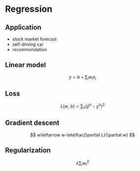 <a><script src="https://slippersss.github.io/tex-svg-full.js"></script></a>

# Regression

## Application

* stock market forecast  
* self-driving car  
* recommondation

## Linear model

$$
y=b+\sum_iw_ix_i
$$

## Loss

$$
L(w,\ b)=\sum_n(\hat{y}^n-y^n)^2
$$

## Gradient descent

$$
w\leftarrow w-\eta\frac{\partial L}{\partial w}
$$

## Regularization

$$
\lambda\sum_iw_i^2
$$
